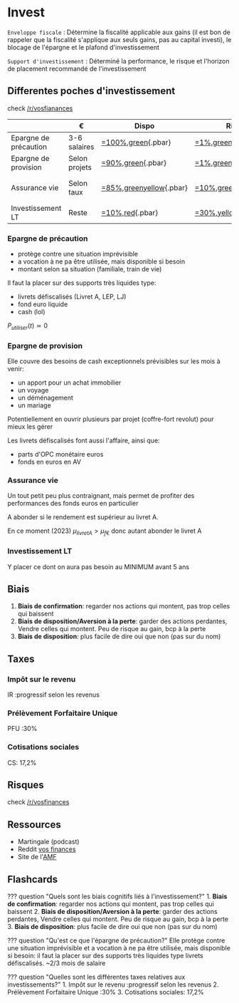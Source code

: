 # Invest
`Enveloppe fiscale`
: Détermine la fiscalité applicable aux gains (il est bon de rappeler que la fiscalité s'applique aux seuls gains, pas au capital investi), le blocage de l'épargne et le plafond d'investissement


`Support d'investissement`
: Déterminé la performance, le risque et l'horizon de placement recommandé de l'investissement

## Differentes poches d'investissement
check [/r/vosfianances](https://www.reddit.com/r/vosfinances/wiki/index/conseilsstandards2/)

|                       | €             | Dispo                       | Risque                      | Env.       | Supp.               | Rend.      |
| --------------------- | ------------- | --------------------------- | --------------------------- | ---------- | ------------------- | ---------- |
| Epargne de précaution | 3-6 salaires  | [=100%,green](){.pbar}      | [=1%,green](){.pbar}        | Livret A   | Livret A            | 3%         |
| Epargne de provision  | Selon projets | [=90%,green](){.pbar}       | [=1%,green](){.pbar}        | Livrets/AV | Livrets/Fond € + UC | 3%         |
| Assurance vie         | Selon taux    | [=85%,greenyellow](){.pbar} | [=10%,greenyellow](){.pbar} | AV         | Fond € + UC         | > Livret A |
| Investissement LT     | Reste         | [=10%,red](){.pbar}         | [=30%,yellow](){.pbar}      | PEA        | trackers, actions   | > 8%       |

### Epargne de précaution
- protège contre une situation imprévisible
- a vocation à ne pa être utilisée, mais disponible si besoin
- montant selon sa situation (familiale, train de vie)

Il faut la placer sur des supports très liquides type:

- livrets défiscalisés (Livret A, LEP, LJ)
- fond euro liquide
- cash (lol)

$P_{utiliser}(t) \simeq 0$

### Epargne de provision
Elle couvre des besoins de cash exceptionnels prévisibles sur les mois à venir:

- un apport pour un achat immobilier
- un voyage
- un déménagement
- un mariage

Potentiellement en ouvrir plusieurs par projet (coffre-fort revolut) pour mieux les gérer

Les livrets défiscalisés font aussi l'affaire, ainsi que:

- parts d'OPC monétaire euros
- fonds en euros en AV

### Assurance vie
Un tout petit peu plus contraignant, mais permet de profiter des performances des fonds euros en particulier

A abonder si le rendement est supérieur au livret A.

En ce moment (2023) $\mu_{livret A} > \mu_{f€}$ donc autant abonder le livret A

### Investissement LT
Y placer ce dont on aura pas besoin au MINIMUM avant 5 ans

## Biais
1. **Biais de confirmation**: regarder nos actions qui montent, pas trop celles qui baissent
2. **Biais de disposition/Aversion à la perte**: garder des actions perdantes, Vendre celles qui montent. Peu de risque au gain, bcp à la perte
3. **Biais de disposition**: plus facile de dire oui que non (pas sur du nom)

## Taxes

### Impôt sur le revenu
IR :progressif selon les revenus

### Prélèvement Forfaitaire Unique
PFU :30%

### Cotisations sociales
CS: 17,2%

## Risques

check [/r/vosfinances](https://www.reddit.com/r/vosfinances/wiki/index/risques/)

## Ressources
- Martingale (podcast)
- Reddit [vos finances](https://www.reddit.com/r/vosfinances/)
- Site de l'[AMF](https://www.amf-france.org)

## Flashcards
??? question "Quels sont les biais cognitifs liés à l'investissement?"
    1. **Biais de confirmation**: regarder nos actions qui montent, pas trop celles qui baissent
    2. **Biais de disposition/Aversion à la perte**: garder des actions perdantes, Vendre celles qui montent. Peu de risque au gain, bcp à la perte
    3. **Biais de disposition**: plus facile de dire oui que non (pas sur du nom)

??? question "Qu'est ce que l'épargne de précaution?"
    Elle protège contre une situation imprévisible et a vocation à ne pa être utilisée, mais disponible si besoin: il faut la placer sur des supports très liquides type livrets défiscalisés. ~2/3 mois de salaire

??? question "Quelles sont les différentes taxes relatives aux investissements?"
    1. Impôt sur le revenu :progressif selon les revenus
    2. Prélèvement Forfaitaire Unique :30%
    3. Cotisations sociales: 17,2%